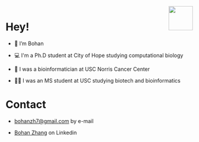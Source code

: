 <img align='right' src="https://media.giphy.com/media/jN5ZMghlckSPjFGMSf/giphy.gif" width="65">

# Hey! 

-  👋 I’m Bohan

-  💻 I'm a Ph.D student at City of Hope studying computational biology

-  🏥 I was a bioinformatician at USC Norris Cancer Center

-  👨‍🎓 I was an MS student at USC studying biotech and bioinformatics

# Contact

- bohanzh7@gmail.com by e-mail

- [Bohan Zhang](https://www.linkedin.com/in/bohan-zhang-a99137217/) on Linkedin 
